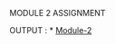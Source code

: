 MODULE 2 ASSIGNMENT 

OUTPUT : * [Module-2](https://rishita13.github.io/coursera-test/module2-soln/)

